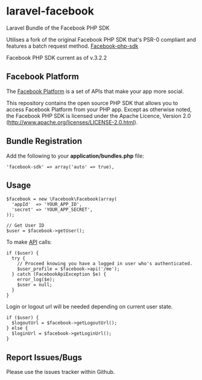 laravel-facebook
================

Laravel Bundle of the Facebook PHP SDK

Utilises a fork of the original Facebook PHP SDK that's PSR-0 compliant and features a batch request method. [Facebook-php-sdk](https://github.com/matthew-muscat/facebook-php-sdk)

Facebook PHP SDK current as of v.3.2.2


## Facebook Platform

The [Facebook Platform](http://developers.facebook.com/) is
a set of APIs that make your app more social.

This repository contains the open source PHP SDK that allows you to
access Facebook Platform from your PHP app. Except as otherwise noted,
the Facebook PHP SDK is licensed under the Apache Licence, Version 2.0
(http://www.apache.org/licenses/LICENSE-2.0.html).


## Bundle Registration

Add the following to your **application/bundles.php** file:

	'facebook-sdk' => array('auto' => true),


## Usage

    $facebook = new \Facebook\Facebook(array(
      'appId'  => 'YOUR_APP_ID',
      'secret' => 'YOUR_APP_SECRET',
    ));

    // Get User ID
    $user = $facebook->getUser();

To make [API][API] calls:

    if ($user) {
      try {
        // Proceed knowing you have a logged in user who's authenticated.
        $user_profile = $facebook->api('/me');
      } catch (FacebookApiException $e) {
        error_log($e);
        $user = null;
      }
    }

Login or logout url will be needed depending on current user state.

    if ($user) {
      $logoutUrl = $facebook->getLogoutUrl();
    } else {
      $loginUrl = $facebook->getLoginUrl();
    }

[API]: http://developers.facebook.com/docs/api


## Report Issues/Bugs

Please use the issues tracker within Github.